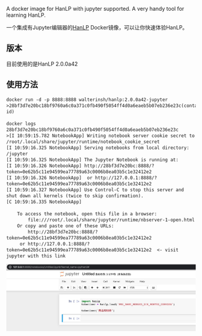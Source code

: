 A docker image for HanLP with jupyter supported. A very handy tool for learning HanLP.

一个集成有Jupyter编辑器的[HanLP](https://github.com/hankcs/HanLP) Docker镜像，可以让你快速体验HanLP。

## 版本
目前使用的是HanLP 2.0.0a42

## 使用方法

```
docker run -d -p 8888:8888 walterinsh/hanlp:2.0.0a42-jupyter
>28bf3d7e20bc18bf9760a6c0a371c0fb490f5054ff4d0a6eaeb5b07eb236e23c(container id)

docker logs 28bf3d7e20bc18bf9760a6c0a371c0fb490f5054ff4d0a6eaeb5b07eb236e23c
>[I 10:59:15.782 NotebookApp] Writing notebook server cookie secret to /root/.local/share/jupyter/runtime/notebook_cookie_secret
[I 10:59:16.325 NotebookApp] Serving notebooks from local directory: /jupyter
[I 10:59:16.325 NotebookApp] The Jupyter Notebook is running at:
[I 10:59:16.326 NotebookApp] http://28bf3d7e20bc:8888/?token=0e62b5c11e94599ea77789a63c0006b8ea03b5c1e32412e2
[I 10:59:16.326 NotebookApp]  or http://127.0.0.1:8888/?token=0e62b5c11e94599ea77789a63c0006b8ea03b5c1e32412e2
[I 10:59:16.327 NotebookApp] Use Control-C to stop this server and shut down all kernels (twice to skip confirmation).
[C 10:59:16.335 NotebookApp]

    To access the notebook, open this file in a browser:
        file:///root/.local/share/jupyter/runtime/nbserver-1-open.html
    Or copy and paste one of these URLs:
        http://28bf3d7e20bc:8888/?token=0e62b5c11e94599ea77789a63c0006b8ea03b5c1e32412e2
     or http://127.0.0.1:8888/?token=0e62b5c11e94599ea77789a63c0006b8ea03b5c1e32412e2  <- visit jupyter with this link
```

![](jupyter-screenshot.jpg)
